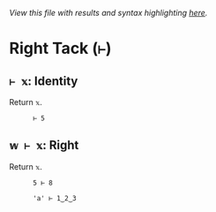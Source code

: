 *View this file with results and syntax highlighting [here](https://mlochbaum.github.io/BQN/help/identity_right.html).*

# Right Tack (`⊢`)

## `⊢ 𝕩`: Identity

Return `𝕩`.

          ⊢ 5



## `𝕨 ⊢ 𝕩`: Right

Return `𝕩`.

          5 ⊢ 8

          'a' ⊢ 1‿2‿3
